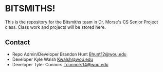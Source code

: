 # BITSMITHS!

This is the repository for the Bitsmiths team in Dr. Morse's CS Senior Project class.
Class work and projects will be stored here. 


## Contact

* Repo Admin/Developer Brandon Hunt Bhunt12@wou.edu
* Developer Kyle Walsh Kwalsh@wou.edu
* Developer Tyler Connors Tconnors14@wou.edu